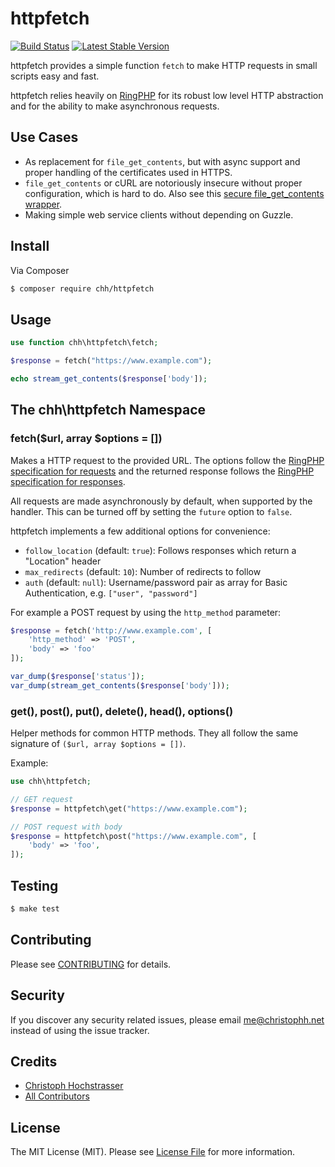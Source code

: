 # httpfetch

[![Build Status](https://travis-ci.org/CHH/httpfetch.svg)](https://travis-ci.org/CHH/httpfetch)
[![Latest Stable Version](https://poser.pugx.org/chh/httpfetch/v/stable)](https://packagist.org/packages/chh/httpfetch)

httpfetch provides a simple function `fetch` to make HTTP requests in small scripts easy and fast.

httpfetch relies heavily on [RingPHP](https://github.com/guzzle/RingPHP) for its robust low level HTTP abstraction and for the ability to make asynchronous requests.

## Use Cases

* As replacement for `file_get_contents`, but with async support and proper handling of the certificates used in HTTPS.
* `file_get_contents` or cURL are notoriously insecure without proper configuration, which is hard to do. Also see this [secure file_get_contents wrapper](https://github.com/padraic/file_get_contents).
* Making simple web service clients without depending on Guzzle.

## Install

Via Composer

``` bash
$ composer require chh/httpfetch
```

## Usage

``` php
use function chh\httpfetch\fetch;

$response = fetch("https://www.example.com");

echo stream_get_contents($response['body']);
```

## The chh\httpfetch Namespace

### fetch($url, array $options = [])

[ring request]: http://ringphp.readthedocs.org/en/latest/spec.html#requests
[ring response]: http://ringphp.readthedocs.org/en/latest/spec.html#responses

Makes a HTTP request to the provided URL. The options follow the [RingPHP specification for requests][ring request] and the returned response follows the [RingPHP specification for responses][ring response].

All requests are made asynchronously by default, when supported by the handler. This can be turned off by setting the `future` option to `false`.

httpfetch implements a few additional options for convenience:

* `follow_location` (default: `true`): Follows responses which return a "Location" header
* `max_redirects` (default: `10`): Number of redirects to follow
* `auth` (default: `null`): Username/password pair as array for Basic Authentication, e.g. `["user", "password"]`

For example a POST request by using the `http_method` parameter:

```php
$response = fetch('http://www.example.com', [
    'http_method' => 'POST',
    'body' => 'foo'
]);

var_dump($response['status']);
var_dump(stream_get_contents($response['body']));
```

### get(), post(), put(), delete(), head(), options()

Helper methods for common HTTP methods. They all follow the same signature of `($url, array $options = [])`.

Example:

```php
use chh\httpfetch;

// GET request
$response = httpfetch\get("https://www.example.com");

// POST request with body
$response = httpfetch\post("https://www.example.com", [
    'body' => 'foo',
]);
```

## Testing

``` bash
$ make test
```

## Contributing

Please see [CONTRIBUTING](CONTRIBUTING.md) for details.

## Security

If you discover any security related issues, please email me@christophh.net instead of using the issue tracker.

## Credits

- [Christoph Hochstrasser](https://github.com/CHH)
- [All Contributors](../../contributors)

## License

The MIT License (MIT). Please see [License File](LICENSE.md) for more information.
